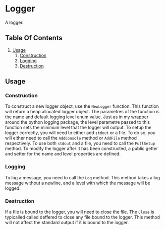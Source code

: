 # Logger
A logger.

## Table Of Contents
1. [Usage](#usage)
    1. [Construction](#construction)
    2. [Logging](#logging)
    3. [Destruction](#destruction)

## Usage
### Construction
To construct a new logger object, use the `NewLogger` function. This function will return a heap allocated logger object. The parametres of the function is the name and default logging level enum value. Just as in my [wrapper](https://github.com/Polshkrev/Utilities/tree/main/docs/en-UK/globals/log) around the python logging package, the level parametre passed to this function sets the minimum level that the logger will output.
To setup the logger correctly, you will need to either add `stdout` or a file. To do so, you will either need to call the `AddConsole` method or `AddFile` method respectively. To use both `stdout` and a file, you need to call the `FullSetup` method.
To modify the logger after it has been constructed, a public getter and setter for the name and level properties are defined.
### Logging
To log a message, you need to call the `Log` method. This method takes a log message without a newline, and a level with which the message will be logged.
### Destruction
If a file is bound to the logger, you will need to close the file. The `Close` is typicalled called deffered to close any file bound to the logger. This method will not affect the standard output if it is bound to the logger.